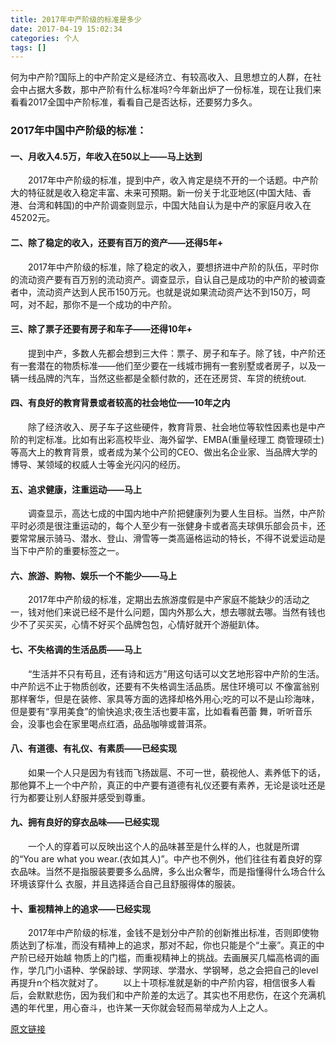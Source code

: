 ```yaml
---
title: 2017年中产阶级的标准是多少
date: 2017-04-19 15:02:34
categories: 个人
tags: []
---
```


何为中产阶?国际上的中产阶定义是经济立、有较高收入、且思想立的人群，在社会中占据大多数，那中产阶有什么标准吗?今年新出炉了一份标准，现在让我们来看看2017全国中产阶标准，看看自己是否达标，还要努力多久。

### 2017年中国中产阶级的标准：
#### 一、月收入4.5万，年收入在50以上——马上达到
　　2017年中产阶级的标准，提到中产，收入肯定是绕不开的一个话题。中产阶大的特征就是收入稳定丰富、未来可预期。新一份关于北亚地区(中国大陆、香港、台湾和韩国)的中产阶调查则显示，中国大陆自认为是中产的家庭月收入在45202元。
#### 二、除了稳定的收入，还要有百万的资产——还得5年+
　　2017年中产阶级的标准，除了稳定的收入，要想挤进中产阶的队伍，平时你的流动资产要有百万别的流动资产。调查显示，自认自己是成功的中产阶的被调查者中，流动资产达到人民币150万元。也就是说如果流动资产达不到150万，呵呵，对不起，那你不是一个成功的中产阶。
#### 三、除了票子还要有房子和车子——还得10年+
　　提到中产，多数人先都会想到三大件：票子、房子和车子。除了钱，中产阶还有一套潜在的物质标准——他们至少要在一线城市拥有一套别墅或者房子，以及一辆一线品牌的汽车，当然这些都是全额付款的，还在还房贷、车贷的统统out.
#### 四、有良好的教育背景或者较高的社会地位——10年之内
　　除了经济收入、房子车子这些硬件，教育背景、社会地位等软性因素也是中产阶的判定标准。比如有出彩高校毕业、海外留学、EMBA(重量经理工 商管理硕士)等高大上的教育背景，或者成为某个公司的CEO、做出名企业家、当品牌大学的博导、某领域的权威人士等金光闪闪的经历。
#### 五、追求健康，注重运动——马上
　　调查显示，高达七成的中国内地中产阶把健康列为要人生目标。当然，中产阶平时必须是很注重运动的，每个人至少有一张健身卡或者高夫球俱乐部会员卡，还要常常展示骑马、潜水、登山、滑雪等一类高逼格运动的特长，不得不说爱运动是当下中产阶的重要标签之一。
#### 六、旅游、购物、娱乐一个不能少——马上
　　2017年中产阶级的标准，定期出去旅游度假是中产家庭不能缺少的活动之一，钱对他们来说已经不是什么问题，国内外那么大，想去哪就去哪。当然有钱也少不了买买买，心情不好买个品牌包包，心情好就开个游艇趴体。
#### 七、不失格调的生活品质——马上
　　“生活并不只有苟且，还有诗和远方”用这句话可以文艺地形容中产阶的生活。中产阶远不止于物质创收，还要有不失格调生活品质。居住环境可以 不像富翁别那样奢华，但是在装修、家具等方面的选择却格外用心;吃的可以不是山珍海味，但是要有“享用美食”的愉快追求;夜生活也要丰富，比如看看芭蕾 舞，听听音乐会，没事也会在家里喝点红酒，品品咖啡或普洱茶。
#### 八、有道德、有礼仪、有素质——已经实现
　　如果一个人只是因为有钱而飞扬跋扈、不可一世，藐视他人、素养低下的话，那他算不上一个中产阶，真正的中产要有道德有礼仪还要有素养，无论是谈吐还是行为都要让别人舒服并感受到尊重。
#### 九、拥有良好的穿衣品味——已经实现
　　一个人的穿着可以反映出这个人的品味甚至是什么样的人，也就是所谓的“You are what you wear.(衣如其人)”。中产也不例外，他们往往有着良好的穿衣品味。当然不是指服装要要多么品牌，多么出众奢华，而是指懂得什么场合什么环境该穿什么 衣服，并且选择适合自己且舒服得体的服装。
#### 十、重视精神上的追求——已经实现
　　2017年中产阶级的标准，金钱不是划分中产阶的创新推出标准，否则即使物质达到了标准，而没有精神上的追求，那对不起，你也只能是个“土豪”。真正的中产阶已经开始越 物质上的门槛，而重视精神上的挑战。去画展买几幅高格调的画作，学几门小语种、学保龄球、学网球、学潜水、学钢琴，总之会把自己的level再提升n个档次就对了。
　　以上十项标准就是新的中产阶内容，相信很多人看后，会默默悲伤，因为我们和中产阶差的太远了。其实也不用悲伤，在这个充满机遇的年代里，用心奋斗，也许某一天你就会轻而易举成为人上之人。

[原文链接](http://www.yjbys.com/news/501822.html)